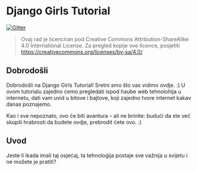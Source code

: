 # Django Girls Tutorial

[![Gitter](https://badges.gitter.im/DjangoGirls/tutorial.svg)](https://gitter.im/DjangoGirls/tutorial)

> Ovaj rad je licenciran pod Creative Commons Attribution-ShareAlike 4.0 International License.
> Za pregled kopije ove licence, posjetiti https://creativecommons.org/licenses/by-sa/4.0/

## Dobrodošli

Dobrodošli na Django Girls Tutorial! Sretni smo što vas vidimo ovdje. :) U ovom tutorialu zajedno ćemo pregledati ispod haube 
web tehnolohija u internetu, dati vam uvid u bitove i bajtove, koji zajedno tvore internet kakav danas poznajemo.

Kao i sve nepoznato, ovo će biti avantura – ali ne brinite: budući da ste već skupili hrabrosti da budete ovdje, prebrodit ćete ovo. :)

## Uvod

Jeste li ikada imali taj osjećaj, ta tehnologija postaje sve važnija u svijetu i ne možete je pratiti?